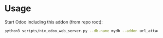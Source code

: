 # Usage

Start Odoo including this addon (from repo root):

```bash
python3 scripts/nix_odoo_web_server.py --db-name mydb --addon url_attachment_search_fuzzy
```
